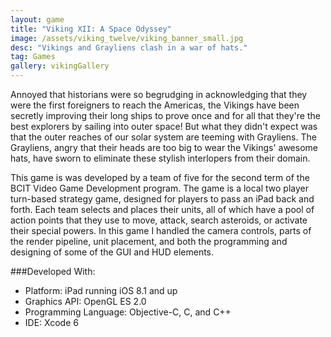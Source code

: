 ```yaml
---
layout: game
title: "Viking XII: A Space Odyssey"
image: /assets/viking_twelve/viking_banner_small.jpg
desc: "Vikings and Grayliens clash in a war of hats."
tag: Games
gallery: vikingGallery
---
```

Annoyed that historians were so begrudging in acknowledging that they were the first foreigners to reach the Americas, the Vikings have been secretly improving their long ships to prove once and for all that they're the best explorers by sailing into outer space! But what they didn't expect was that the outer reaches of our solar system are teeming with Grayliens. The Grayliens, angry that their heads are too big to wear the Vikings' awesome hats, have sworn to eliminate these stylish interlopers from their domain.

This game is was developed by a team of five for the second term of the BCIT Video Game Development program. The game is a local two player turn-based strategy game, designed for players to pass an iPad back and forth. Each team selects and places their units, all of which have a pool of action points that they use to move, attack, search asteroids, or activate their special powers. In this game I handled the camera controls, parts of the render pipeline, unit placement, and both the programming and designing of some of the GUI and HUD elements.

###Developed With:
* Platform: iPad running iOS 8.1 and up
* Graphics API: OpenGL ES 2.0
* Programming Language: Objective-C, C, and C++
* IDE: Xcode 6
